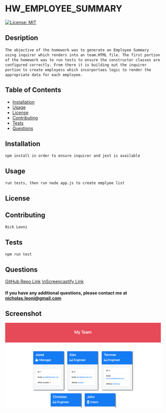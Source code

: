 
# HW_EMPLOYEE_SUMMARY
[![License: MIT](https://img.shields.io/badge/License-MIT-yellow.svg)](https://opensource.org/licenses/MIT)
## Desription
    The objective of the homework was to generate an Employee Summary using inquirer which renders into an team.HTML file. The first portion of the homework was to run tests to ensure the constructor classes are configured correctly. From there it is building out the inquirer portion to create employess which incorportaes logic to render the appropriate data for each employee.

## Table of Contents
 - [Installation](#installation)
 - [Usage](#usage)
 - [License](#license)
 - [Contributing](#contributing)
 - [Tests](#tests)
 - [Questions](#questions)

## Installation
    npm install in order to ensure inquirer and jest is available    
## Usage
    run tests, then run node app.js to create emplyee list
## License
    
## Contributing
    Nick Leoni
## Tests
    npm run test
## Questions
[GitHub Repo Link](https://github.com/njleoni/HW_EMPLOYEE_SUMMARY) [\nScreencastify Link](https://drive.google.com/file/d/1OGCGkxQykXynQv58nLxzmi8psXL6SL2q/view)
#### If you have any additional questions, please contact me at nicholas.leoni@gmail.com

## Screenshot
![Screenshot](./Assets\10-OOP-homework-demo-1.png)

